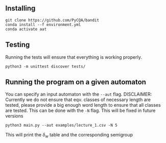 

## Installing

```
git clone https://github.com/PyCQA/bandit
conda install --f environment.yml
conda activate aat
```

## Testing
Running the tests will ensure that everything is working properly.

```
python3 -m unittest discover tests/
```


## Running the program on a given automaton
You can specify an input automaton with the `--aut` flag.
DISCLAIMER: Currently we do not ensure that eqv. classes of necessary length are tested, please provide a big enough word length to ensure that all classes are tested. This can be done with the `-N` flag. This will be fixed in future versions

```
python3 main.py --aut examples/lecture_1.csv -N 5
```

This will print the $\delta_w$ table and the corresponding semigroup
